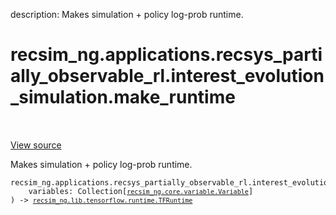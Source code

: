 description: Makes simulation + policy log-prob runtime.

<div itemscope itemtype="http://developers.google.com/ReferenceObject">
<meta itemprop="name" content="recsim_ng.applications.recsys_partially_observable_rl.interest_evolution_simulation.make_runtime" />
<meta itemprop="path" content="Stable" />
</div>

# recsim_ng.applications.recsys_partially_observable_rl.interest_evolution_simulation.make_runtime

<!-- Insert buttons and diff -->

<table class="tfo-notebook-buttons tfo-api nocontent" align="left">

</table>

<a target="_blank" href="https://github.com/google-research/recsim_ng/tree/master/recsim_ng/applications/recsys_partially_observable_rl/interest_evolution_simulation.py">View
source</a>

Makes simulation + policy log-prob runtime.

<pre class="devsite-click-to-copy prettyprint lang-py tfo-signature-link">
<code>recsim_ng.applications.recsys_partially_observable_rl.interest_evolution_simulation.make_runtime(
    variables: Collection[<a href="../../../../recsim_ng/core/variable/Variable.md"><code>recsim_ng.core.variable.Variable</code></a>]
) -> <a href="../../../../recsim_ng/lib/tensorflow/runtime/TFRuntime.md"><code>recsim_ng.lib.tensorflow.runtime.TFRuntime</code></a>
</code></pre>

<!-- Placeholder for "Used in" -->
